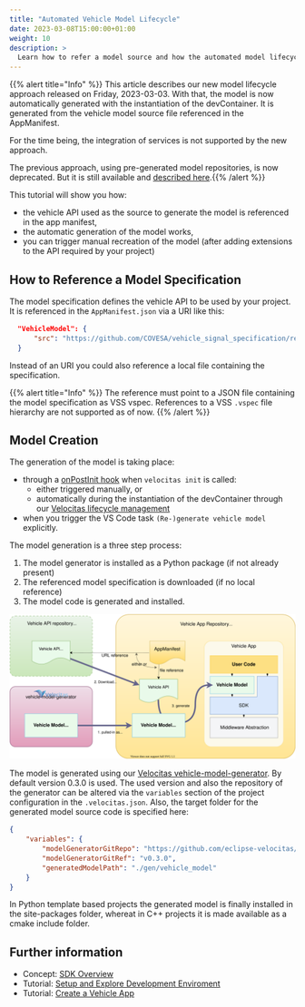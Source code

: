 ```yaml
---
title: "Automated Vehicle Model Lifecycle"
date: 2023-03-08T15:00:00+01:00
weight: 10
description: >
  Learn how to refer a model source and how the automated model lifecycle is working.
---
```


{{% alert title="Info" %}} This article describes our new model lifecycle approach released on Friday, 2023-03-03. With that, the model is now automatically generated with the instantiation of the devContainer. It is generated from the vehicle model source file referenced in the AppManifest.

For the time being, the integration of services is not supported by the new approach.

The previous approach, using pre-generated model repositories, is now deprecated. But it is still available and [described here](../manual_model_creation).{{% /alert %}}

This tutorial will show you how:

- the vehicle API used as the source to generate the model is referenced in the app manifest,
- the automatic generation of the model works,
- you can trigger manual recreation of the model (after adding extensions to the API required by your project)

## How to Reference a Model Specification

The model specification defines the vehicle API to be used by your project. It is referenced in the `AppManifest.json` via a URI like this: 

  ```json
    "VehicleModel": {
        "src": "https://github.com/COVESA/vehicle_signal_specification/releases/download/v3.0/vss_rel_3.0.json"
    }
  ```

Instead of an URI you could also reference a local file containing the specification.

{{% alert title="Info" %}} The reference must point to a JSON file containing the model specification as VSS vspec. References to a VSS `.vspec` file hierarchy are not supported as of now.
{{% /alert %}}

## Model Creation

The generation of the model is taking place:

- through a [onPostInit hook](/docs/concepts/lifecycle_management/packages/usage/#installation) when `velocitas init` is called:
  - either triggered manually, or
  - automatically during the instantiation of the devContainer through our [Velocitas lifecycle management](/docs/concepts/lifecycle_management)
- when you trigger the VS Code task `(Re-)generate vehicle model` explicitly.

The model generation is a three step process:

1. The model generator is installed as a Python package (if not already present)
2. The referenced model specification is downloaded (if no local reference)
3. The model code is generated and installed.

![Model lifecycle overview](./model_lifecycle.drawio.svg)

The model is generated using our [Velocitas vehicle-model-generator](https://github.com/eclipse-velocitas/vehicle-model-generator). By default version 0.3.0 is used.
The used version and also the repository of the generator can be altered via the `variables` section of the project configuration in the `.velocitas.json`.
Also, the target folder for the generated model source code is specified here:

```json
{
    "variables": {
        "modelGeneratorGitRepo": "https://github.com/eclipse-velocitas/vehicle-model-generator.git",
        "modelGeneratorGitRef": "v0.3.0",
        "generatedModelPath": "./gen/vehicle_model"
    }
}
```

In Python template based projects the generated model is finally installed in the site-packages folder, whereat in C++ projects it is made available as a cmake include folder.
  
## Further information

- Concept: [SDK Overview](/docs/concepts/vehicle_app_sdk_overview.md)
- Tutorial: [Setup and Explore Development Enviroment](/docs/tutorials/quickstart)
- Tutorial: [Create a Vehicle App](/docs/tutorials/vehicle-app-development)
